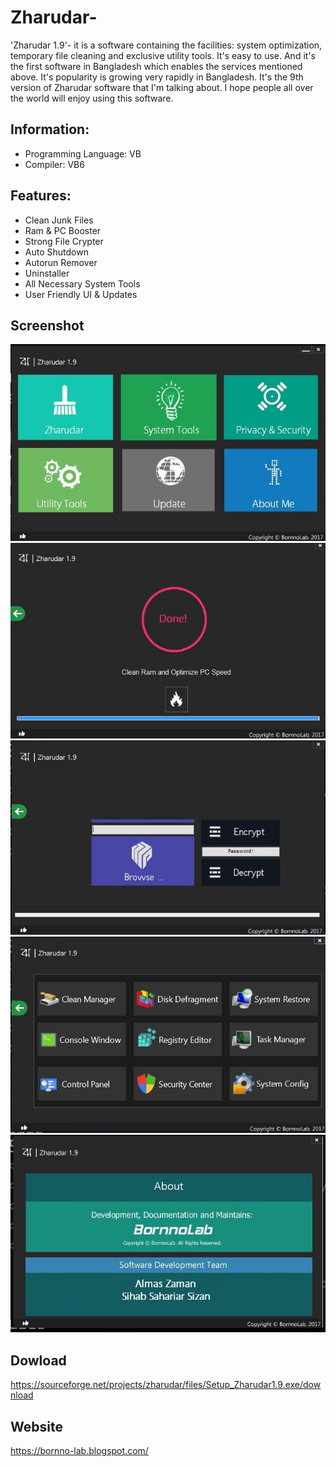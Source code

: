 # Zharudar-
'Zharudar 1.9'- it is a software containing the facilities: system optimization, temporary file cleaning and exclusive utility tools. It's easy to use. And it's the first software in Bangladesh which enables the services mentioned above. It's popularity is growing very rapidly in Bangladesh. It's the 9th version of Zharudar software that I'm talking about. I hope people all over the world will enjoy using this software.

Information:
------------
- Programming Language: VB
- Compiler: VB6

Features:
-----------------------
- Clean Junk Files
- Ram & PC Booster
- Strong File Crypter
- Auto Shutdown
- Autorun Remover
- Uninstaller
- All Necessary System Tools 
- User Friendly UI & Updates

Screenshot
---------------
<img src="ss/1.jpg">
          
<img src="ss/2.jpg">
          
<img src="ss/3.jpg">
          
<img src="ss/4.jpg">  
          
<img src="ss/5.jpg">
          
Dowload
------------
https://sourceforge.net/projects/zharudar/files/Setup_Zharudar1.9.exe/download

Website
---------
https://bornno-lab.blogspot.com/
